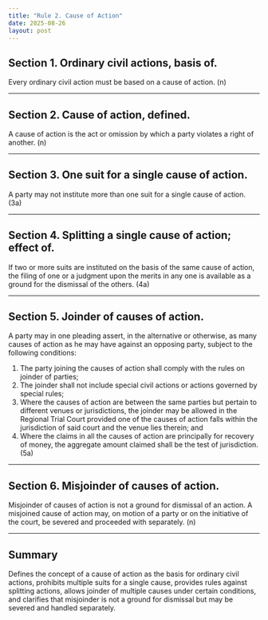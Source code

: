 ```yaml
---
title: "Rule 2. Cause of Action"
date: 2025-08-26
layout: post
---
```


## Section 1. Ordinary civil actions, basis of.  
Every ordinary civil action must be based on a cause of action. (n)

---

## Section 2. Cause of action, defined.  
A cause of action is the act or omission by which a party violates a right of another. (n)

---

## Section 3. One suit for a single cause of action.  
A party may not institute more than one suit for a single cause of action. (3a)

---

## Section 4. Splitting a single cause of action; effect of.  
If two or more suits are instituted on the basis of the same cause of action, the filing of one or a judgment upon the merits in any one is available as a ground for the dismissal of the others. (4a)

---

## Section 5. Joinder of causes of action.  
A party may in one pleading assert, in the alternative or otherwise, as many causes of action as he may have against an opposing party, subject to the following conditions:

1. The party joining the causes of action shall comply with the rules on joinder of parties;  
2. The joinder shall not include special civil actions or actions governed by special rules;  
3. Where the causes of action are between the same parties but pertain to different venues or jurisdictions, the joinder may be allowed in the Regional Trial Court provided one of the causes of action falls within the jurisdiction of said court and the venue lies therein; and  
4. Where the claims in all the causes of action are principally for recovery of money, the aggregate amount claimed shall be the test of jurisdiction. (5a)

---

## Section 6. Misjoinder of causes of action.  
Misjoinder of causes of action is not a ground for dismissal of an action. A misjoined cause of action may, on motion of a party or on the initiative of the court, be severed and proceeded with separately. (n)

---

## Summary  
Defines the concept of a cause of action as the basis for ordinary civil actions, prohibits multiple suits for a single cause, provides rules against splitting actions, allows joinder of multiple causes under certain conditions, and clarifies that misjoinder is not a ground for dismissal but may be severed and handled separately.
